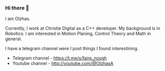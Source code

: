 ### Hi there 👋
I am Olzhas.

Currently, I work at Christie Digital as a C++ developer.
My background is in Robotics. I am interested in Motion Planing, Control Theory and Math in general.

I have a telegram channel were I post things I found interestining.

- Telegram channel - https://t.me/s/faire_nough
- Youtube channel - http://youtube.com/@OlzhasA
<!--
| Number of visitors | ![Visitor Count](https://profile-counter.glitch.me/olzhas/count.svg) |
|--------------------|----------------------------------------------------------------------|



**olzhas/olzhas** is a ✨ _special_ ✨ repository because its `README.md` (this file) appears on your GitHub profile.

Here are some ideas to get you started:

- 🔭 I’m currently working on ...
- 🌱 I’m currently learning ...
- 👯 I’m looking to collaborate on ...
- 🤔 I’m looking for help with ...
- 💬 Ask me about ...
- 📫 How to reach me: ...
- 😄 Pronouns: ...
- ⚡ Fun fact: ...
-->
